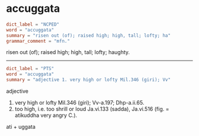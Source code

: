 # accuggata

``` toml
dict_label = "NCPED"
word = "accuggata"
summary = "risen out (of); raised high; high, tall; lofty; ha"
grammar_comment = "mfn."
```

risen out (of); raised high; high, tall; lofty; haughty.

--------------------

``` toml
dict_label = "PTS"
word = "accuggata"
summary = "adjective 1. very high or lofty Mil.346 (giri); Vv"
```

adjective

1. very high or lofty Mil.346 (giri); Vv\-a.197; Dhp\-a.ii.65.
2. too high, i.e. too shrill or loud Ja.vi.133 (sadda), Ja.vi.516 (fig. = atikuddha very angry C.).

ati \+ uggata

